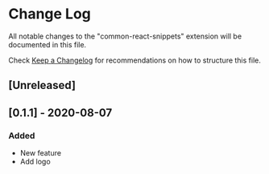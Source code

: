 # Change Log

All notable changes to the "common-react-snippets" extension will be documented in this file.

Check [Keep a Changelog](http://keepachangelog.com/) for recommendations on how to structure this file.

## [Unreleased]

## [0.1.1] - 2020-08-07

### Added

- New feature
- Add logo
